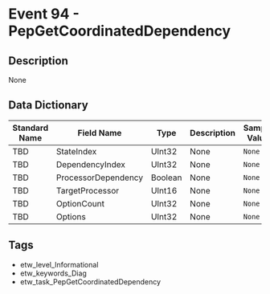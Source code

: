# Event 94 - PepGetCoordinatedDependency

## Description
None

## Data Dictionary
|Standard Name|Field Name|Type|Description|Sample Value|
|---|---|---|---|---|
|TBD|StateIndex|UInt32|None|`None`|
|TBD|DependencyIndex|UInt32|None|`None`|
|TBD|ProcessorDependency|Boolean|None|`None`|
|TBD|TargetProcessor|UInt16|None|`None`|
|TBD|OptionCount|UInt32|None|`None`|
|TBD|Options|UInt32|None|`None`|

## Tags
* etw_level_Informational
* etw_keywords_Diag
* etw_task_PepGetCoordinatedDependency